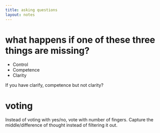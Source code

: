 ```yaml
---
title: asking questions
layout: notes
---
```


# what happens if one of these three things are missing?

- Control
- Competence
- Clarity

If you have clarify, competence but not clarity?


# voting
Instead of voting with yes/no, vote with number of fingers. Capture the middle/difference of thought instead of filtering it out.
